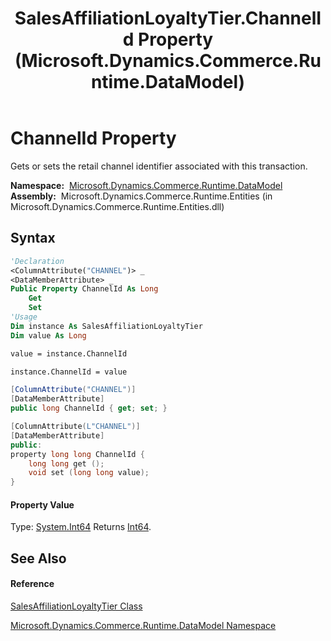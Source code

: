 ﻿---
title: SalesAffiliationLoyaltyTier.ChannelId Property  (Microsoft.Dynamics.Commerce.Runtime.DataModel)
TOCTitle: ChannelId Property
ms:assetid: P:Microsoft.Dynamics.Commerce.Runtime.DataModel.SalesAffiliationLoyaltyTier.ChannelId
ms:mtpsurl: https://technet.microsoft.com/en-us/library/microsoft.dynamics.commerce.runtime.datamodel.salesaffiliationloyaltytier.channelid(v=AX.60)
ms:contentKeyID: 62209000
ms.date: 05/18/2015
mtps_version: v=AX.60
f1_keywords:
- Microsoft.Dynamics.Commerce.Runtime.DataModel.SalesAffiliationLoyaltyTier.ChannelId
dev_langs:
- CSharp
- C++
- VB
---

# ChannelId Property

Gets or sets the retail channel identifier associated with this transaction.

**Namespace:**  [Microsoft.Dynamics.Commerce.Runtime.DataModel](microsoft-dynamics-commerce-runtime-datamodel-namespace.md)  
**Assembly:**  Microsoft.Dynamics.Commerce.Runtime.Entities (in Microsoft.Dynamics.Commerce.Runtime.Entities.dll)

## Syntax

``` vb
'Declaration
<ColumnAttribute("CHANNEL")> _
<DataMemberAttribute> _
Public Property ChannelId As Long
    Get
    Set
'Usage
Dim instance As SalesAffiliationLoyaltyTier
Dim value As Long

value = instance.ChannelId

instance.ChannelId = value
```

``` csharp
[ColumnAttribute("CHANNEL")]
[DataMemberAttribute]
public long ChannelId { get; set; }
```

``` c++
[ColumnAttribute(L"CHANNEL")]
[DataMemberAttribute]
public:
property long long ChannelId {
    long long get ();
    void set (long long value);
}
```

#### Property Value

Type: [System.Int64](https://technet.microsoft.com/en-us/library/6yy583ek\(v=ax.60\))  
Returns [Int64](https://technet.microsoft.com/en-us/library/6yy583ek\(v=ax.60\)).  

## See Also

#### Reference

[SalesAffiliationLoyaltyTier Class](salesaffiliationloyaltytier-class-microsoft-dynamics-commerce-runtime-datamodel.md)

[Microsoft.Dynamics.Commerce.Runtime.DataModel Namespace](microsoft-dynamics-commerce-runtime-datamodel-namespace.md)

